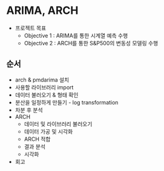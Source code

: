 # ARIMA, ARCH
- 프로젝트 목표
  - Objective 1 : ARIMA를 통한 시계열 예측 수행
  - Objective 2 : ARCH를 통한 S&P500의 변동성 모델링 수행

## 순서
- arch & pmdarima 설치
- 사용할 라이브러리 import
- 데이터 불러오기 & 형태 확인
- 분산을 일정하게 만들기 - log transformation
- 차분 후 분석
- ARCH
  - 데이터 및 라이브러리 불러오기
  - 데이터 가공 및 시각화
  - ARCH 적합
  - 결과 분석
  - 시각화
- 회고
